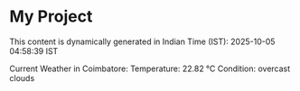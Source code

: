 # My Project

This content is dynamically generated in Indian Time (IST): 2025-10-05 04:58:39 IST


Current Weather in Coimbatore:
Temperature: 22.82 °C
Condition: overcast clouds
